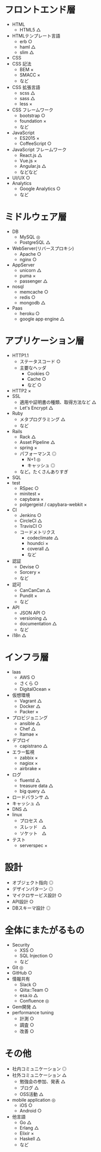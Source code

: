 # フロントエンド層

- HTML
    - HTML5 △
- HTMLテンプレート言語
    - erb ○
    - haml △
    - slim △
- CSS
- CSS 記法
    - BEM ×
    - SMACC ×
    - など
- CSS 拡張言語
    - scss △
    - sass △
    - less ×
- CSS フレームワーク
    - bootstrap ○
    - foundation ×
    - など
- JavaScript
    - ES2015 ×
    - CoffeeScript ○
- JavaScript フレームワーク
    - React.js △
    - Vue.js ×
    - Angular.js △
    - などなど
- UI/UX ○
- Analytics
  - Google Analytics ○
  - など

# ミドルウェア層

- DB
    - MySQL ◎
    - PostgreSQL △
- WebServer(リバースプロキシ)
    - Apache ○
    - nginx ○
- AppServer
    - unicorn △
    - puma ×
    - passenger △
- nosql
    - memcache ○
    - redis ○
    - mongodb △
- Paas
    - heroku ○
    - google app engine △

# アプリケーション層

- HTTP1.1
    - ステータスコード ○
    - 主要なヘッダ
        - Cookies ○
        - Cache ○
        - など ○
- HTTP2 ×
- SSL
  - 適用や証明書の種類、取得方法など  △
  - Let's Encrypt △
- Ruby
    - メタプログラミング △
    - など
- Rails
    - Rack △
    - Asset Pipeline △
    - spring ×
    - パフォーマンス ◎
        - N+1 ◎
        - キャッシュ ◎
    - など。たくさんありすぎ
- SQL
- test
    - RSpec ○
    - minitest ×
    - capybara ×
    - polgergeist / capybara-webkit ×
- CI
    - Jenkins ○
    - CircleCI △
    - TravisCI ○
    - コードメトリクス
        - codeclimate △
        - houndci ×
        - coverall △
        - など
- 認証
  - Devise ○
  - Sorcery ×
  - など
- 認可
  - CanCanCan △
  - Pundit ×
  - など
- API
  - JSON API ○
  - versioning △
  - documentation △
  - など
- i18n △

# インフラ層

- Iaas
    - AWS ○
    - さくら ○
    - DigitalOcean ×
- 仮想環境
    - Vagrant △
    - Docker △
    - Packer ×
- プロビジョニング
    - ansible △
    - Chef △
    - Itamae ×
- デプロイ
    - capistrano △
- エラー監視
    - zabbix ×
    - nagiox ×
    - airbrake ×
- ログ
    - fluentd △
    - treasure data △
    - big query △
- ロードバランサ △
- キャッシュ △
- DNS △
- linux
    - プロセス △
    - スレッド　△
    - ソケット　△
- テスト
  - serverspec ×

# 設計

- オブジェクト指向 ◎
- デザインパターン ◎
- マイクロサービス設計 ○
- API設計 ○ 
- DBスキーマ設計 ◎

# 全体にまたがるもの

- Security
    - XSS ○
    - SQL Injection ○
    - など
- Git ◎
- GitHub ○
- 情報共有
    - Slack ○
    - Qiita::Team ○
    - esa.io △
    - Confluence ◎
- Gem開発 △
- performance tuning
  - 計測 ○
  - 調査 ○
  - 改善 ○

# その他

- 社内コミュニケーション ◎
- 社外コミュニケーション △
    - 勉強会の参加、発表 △
    - ブログ △
    - OSS活動 △
- mobile application ◎
    - iOS ○
    - Android ○
- 他言語
    - Go △
    - Erlang △
    - Elixir ×
    - Haskell △
    - など
